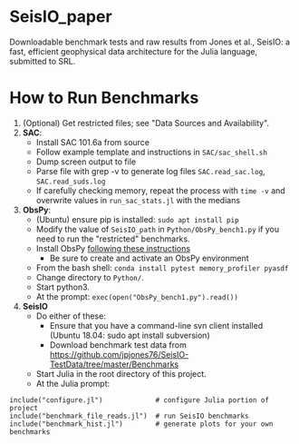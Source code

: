 # SeisIO_paper
Downloadable benchmark tests and raw results from Jones et al., SeisIO: a fast, efficient geophysical data architecture for the Julia language, submitted to SRL.

# How to Run Benchmarks
1. (Optional) Get restricted files; see "Data Sources and Availability".
2. **SAC**:
   + Install SAC 101.6a from source
   + Follow example template and instructions in `SAC/sac_shell.sh`
   + Dump screen output to file
   + Parse file with grep -v to generate log files `SAC.read_sac.log`, `SAC.read_suds.log`
   + If carefully checking memory, repeat the process with `time -v` and
     overwrite values in `run_sac_stats.jl` with the medians
3. **ObsPy**:
   + (Ubuntu) ensure pip is installed: `sudo apt install pip`
   + Modify the value of `SeisIO_path` in `Python/ObsPy_bench1.py` if you
     need to run the "restricted" benchmarks.
   + Install ObsPy [following these instructions](https://github.com/obspy/obspy/wiki/Installation-via-Anaconda)
     - Be sure to create and activate an ObsPy environment
   + From the bash shell: `conda install pytest memory_profiler pyasdf`
   + Change directory to `Python/`.
   + Start python3.
   + At the prompt: `exec(open("ObsPy_bench1.py").read())`
4. **SeisIO**
   + Do either of these:
      - Ensure that you have a command-line svn client installed (Ubuntu 18.04: sudo apt install subversion)
      - Download benchmark test data from https://github.com/jpjones76/SeisIO-TestData/tree/master/Benchmarks
   + Start Julia in the root directory of this project.
   + At the Julia prompt:

```
include("configure.jl")             # configure Julia portion of project
include("benchmark_file_reads.jl")  # run SeisIO benchmarks
include("benchmark_hist.jl")        # generate plots for your own benchmarks
```
